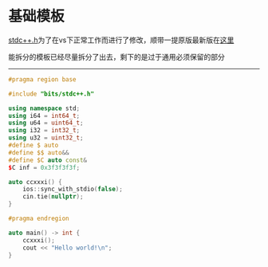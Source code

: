 # 基础模板

[stdc++.h](./stdc++.h)为了在vs下正常工作而进行了修改，顺带一提原版最新版在[这里](https://raw.githubusercontent.com/gcc-mirror/gcc/master/libstdc%2B%2B-v3/include/precompiled/stdc%2B%2B.h)

能拆分的模板已经尽量拆分了出去，剩下的是过于通用必须保留的部分

------

```cpp
#pragma region base

#include "bits/stdc++.h"

using namespace std;
using i64 = int64_t;
using u64 = uint64_t;
using i32 = int32_t;
using u32 = uint32_t;
#define $ auto
#define $$ auto&&
#define $C auto const&
$C inf = 0x3f3f3f3f;

auto ccxxxi() {
    ios::sync_with_stdio(false);
    cin.tie(nullptr);
}

#pragma endregion

auto main() -> int {
    ccxxxi();
    cout << "Hello world!\n";
}

```